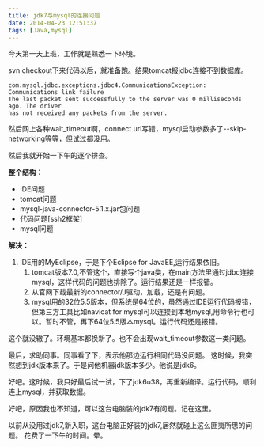 ```yaml
---
title: jdk7与mysql的连接问题
date: 2014-04-23 12:51:37
tags: [Java,mysql]
---
```


今天第一天上班，工作就是熟悉一下环境。

svn checkout下来代码以后，就准备跑。结果tomcat报jdbc连接不到数据库。

``` 
com.mysql.jdbc.exceptions.jdbc4.CommunicationsException: Communications link failure
The last packet sent successfully to the server was 0 milliseconds ago. The driver
has not received any packets from the server.
```

然后网上各种wait_timeout啊，connect url写错，mysql启动参数多了--skip-networking等等，但试过都没用。

然后我就开始一下午的逐个排查。

   **整个结构：**

- IDE问题
- tomcat问题
- mysql-java-connector-5.1.x.jar包问题
- 代码问题[ssh2框架]
- mysql问题

**解决：**

1. IDE用的MyEclipse，于是下个Eclipse for JavaEE,运行结果依旧。
   1. tomcat版本7.0,不管这个，直接写个java类，在main方法里通过jdbc连接mysql，这样代码的问题也排除了。运行结果还是一样报错。
   2. 从官网下载最新的connector/J驱动，加载，还是有问题。
   3. mysql用的32位5.5版本，但系统是64位的，虽然通过IDE运行代码报错，但第三方工具比如navicat for mysql可以连接到本地mysql,用命令行也可以。暂时不管，再下64位5.5版本mysql。运行代码还是报错。

这个就没辙了。环境基本都换新了。也不会出现wait_timeout参数这一类问题。

最后，求助同事。同事看了下，表示他那边运行相同代码没问题。 这时候，我突然想到jdk版本来了。于是问他机器jdk版本多少。他说是jdk6。

好吧。这时候，我只好最后试一试，下了jdk6u38，再重新编译。运行代码，顺利连上mysql，并获取数据。

好吧，原因我也不知道，可以这台电脑装的jdk7有问题。记在这里。

以前从没用过jdk7,新入职，这台电脑正好装的jdk7,居然就碰上这么匪夷所思的问题。 花费了一下午的时间。晕。